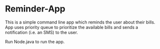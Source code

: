 # Reminder-App

This is a simple command line app which reminds the user about their bills.
App uses priority queue to prioritize the available bills and sends a notification (i.e. an SMS)
to the user.  

Run Node.java to run the app.
